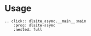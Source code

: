 # Usage

```{eval-rst}
.. click:: dlsite_async.__main__:main
    :prog: dlsite-async
    :nested: full
```
